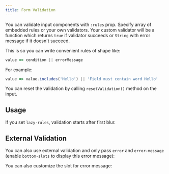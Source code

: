 ```yaml
---
title: Form Validation
---
```

You can validate input components with `:rules` prop. Specify array of embedded rules or your own validators. Your custom validator will be a function which returns `true` if validator succeeds or `String` with error message if it doesn't succeed.

This is so you can write convenient rules of shape like:
```js
value => condition || errorMessage
 ```
For example:
 ```js
value => value.includes('Hello') || 'Field must contain word Hello'
```
You can reset the validation by calling `resetValidation()` method on the input.

## Usage
<doc-example title="Basic Usage" file="FormValidation/Required" />

<doc-example title="Maximum Length" file="FormValidation/MaxLength" />

If you set `lazy-rules`, validation starts after first blur.

<doc-example title="Lazy Rules" file="FormValidation/Lazy" />

## External Validation
You can also use external validation and only pass `error` and `error-message` (enable `bottom-slots` to display this error message):

<doc-example title="External" file="FormValidation/External" />

You can also customize the slot for error message:

<doc-example title="Slot for error message" file="FormValidation/Slots" />

